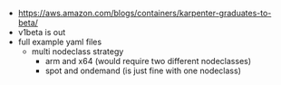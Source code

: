 - https://aws.amazon.com/blogs/containers/karpenter-graduates-to-beta/
- v1beta is out
- full example yaml files
    - multi nodeclass strategy
        - arm and x64 (would require two different nodeclasses)
        - spot and ondemand (is just fine with one nodeclass)
